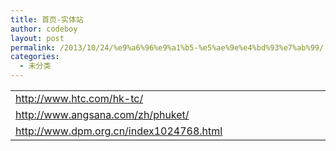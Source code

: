```yaml
---
title: 首页-实体站
author: codeboy
layout: post
permalink: /2013/10/24/%e9%a6%96%e9%a1%b5-%e5%ae%9e%e4%bd%93%e7%ab%99/
categories:
  - 未分类
---
```

<table width="549">
  <colgroup> <col width="549" /> </colgroup> <tr>
    <td width="549" height="19">
      <a href="http://www.htc.com/hk-tc/">http://www.htc.com/hk-tc/</a>
    </td>
  </tr>
  
  <tr>
    <td width="549" height="19">
      <a href="http://www.angsana.com/zh/phuket/">http://www.angsana.com/zh/phuket/</a>
    </td>
  </tr>
  
  <tr>
    <td width="549" height="19">
      <a href="http://www.dpm.org.cn/index1024768.html">http://www.dpm.org.cn/index1024768.html</a>
    </td>
  </tr>
</table>